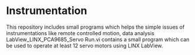 # Instrumentation
This repository includes small programs which helps the simple issues of instrumentations like remote controlled motion, data analysis
LabView_LINX_PCA9685_Servo Run.vi contains a small program which can be used to operate at least 12 servo motors using LINX LabView.
